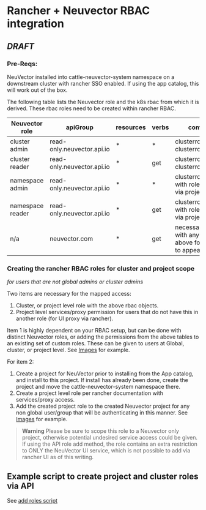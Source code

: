 # Rancher + Neuvector RBAC integration
## _DRAFT_

### Pre-Reqs:
NeuVector installed into cattle-neuvector-system namespace on a downstream cluster with rancher SSO enabled. If using the app catalog, this will work out of the box.

The following table lists the Neuvector role and the k8s rbac from which it is derived. These rbac roles need to be created within rancher RBAC.

|Neuvector role|apiGroup |resources|verbs|comment|
|-----|-----|-----|-----|-----|
cluster admin|read-only.neuvector.api.io|*|*| clusterrole(with clusterrolebinding)|
cluster reader|read-only.neuvector.api.io|*|get| clusterrole(with clusterrolebinding)|
namespace admin|read-only.neuvector.api.io|*|*| clusterrole/role with rolebinding) via project|
namespace reader|read-only.neuvector.api.io|*|get| clusterrole/role with rolebinding) via project|
n/a|neuvector.com|*|get|necessary along with any of the above for nav link to appear|

### Creating the rancher RBAC roles for cluster and project scope
_for users that are not global admins or cluster admins_

Two items are necessary for the mapped access:
1. Cluster, or project level role with the above rbac objects.
2. Project level services/proxy permission for users that do not have this in another role (for UI proxy via rancher).

Item 1 is highly dependent on your RBAC setup, but can be done with distinct Neuvector roles, or adding the permissions from the above tables to an existing set of custom roles. These can be given to users at Global, cluster, or project level. See [Images](./images) for example.

For item 2:
1. Create a project for NeuVector prior to installing from the App catalog, and install to this project. If install has already been done, create the project and move the cattle-neuvector-system namespace there.
2. Create a project level role per rancher documentation with services/proxy access. 
3. Add the created project role to the created Neuvector project for any non global user/group that will be authenticating in this manner.  See [Images](./images/project_ui_role.png) for example.
   
> **Warning**
> Please be sure to scope this role to a Neuvector only project, otherwise potential undesired service access could be given. If using the API role add method, the role contains an extra restriction to ONLY the NeuVector UI service, which is not possible to add via rancher UI as of this writing.

## Example script to create project and cluster roles via API
See [add roles script](add.sh)

[^1]: ![Project Admin](./images/project_admin_role.png) <br>
  ![Project Read-Only](./images/project_readonly_role.png) <br>
  ![Project UI Proxy](./images/project_proxy_role.png) <br>
  ![Cluster Admin](./images/cluster_admin_role.png)<br>
  ![Cluster Read-Only](./images/cluster_readonly_role.png)<br>
  
[^2]: ![Neuvector Project UI](./images/project_ui_role.png)

